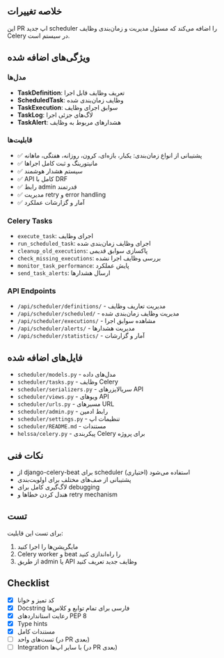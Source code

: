 ## خلاصه تغییرات

این PR اپ جدید scheduler را اضافه می‌کند که مسئول مدیریت و زمان‌بندی وظایف Celery در سیستم است.

## ویژگی‌های اضافه شده

### مدل‌ها
- **TaskDefinition**: تعریف وظایف قابل اجرا
- **ScheduledTask**: وظایف زمان‌بندی شده  
- **TaskExecution**: سوابق اجرای وظایف
- **TaskLog**: لاگ‌های جزئی اجرا
- **TaskAlert**: هشدارهای مربوط به وظایف

### قابلیت‌ها
- ✅ پشتیبانی از انواع زمان‌بندی: یکبار، بازه‌ای، کرون، روزانه، هفتگی، ماهانه
- ✅ مانیتورینگ و ثبت کامل اجراها
- ✅ سیستم هشدار هوشمند
- ✅ API کامل با DRF
- ✅ رابط admin قدرتمند
- ✅ مدیریت retry و error handling
- ✅ آمار و گزارشات عملکرد

### Celery Tasks
- `execute_task`: اجرای وظایف
- `run_scheduled_task`: اجرای وظایف زمان‌بندی شده
- `cleanup_old_executions`: پاکسازی سوابق قدیمی
- `check_missing_executions`: بررسی وظایف اجرا نشده
- `monitor_task_performance`: پایش عملکرد
- `send_task_alerts`: ارسال هشدارها

### API Endpoints
- `/api/scheduler/definitions/` - مدیریت تعاریف وظایف
- `/api/scheduler/scheduled/` - مدیریت وظایف زمان‌بندی شده
- `/api/scheduler/executions/` - مشاهده سوابق اجرا
- `/api/scheduler/alerts/` - مدیریت هشدارها
- `/api/scheduler/statistics/` - آمار و گزارشات

## فایل‌های اضافه شده
- `scheduler/models.py` - مدل‌های داده
- `scheduler/tasks.py` - وظایف Celery
- `scheduler/serializers.py` - سریالایزرهای API
- `scheduler/views.py` - ویوهای API
- `scheduler/urls.py` - مسیرهای URL
- `scheduler/admin.py` - رابط ادمین
- `scheduler/settings.py` - تنظیمات اپ
- `scheduler/README.md` - مستندات
- `helssa/celery.py` - پیکربندی Celery برای پروژه

## نکات فنی
- از django-celery-beat برای scheduler استفاده می‌شود (اختیاری)
- پشتیبانی از صف‌های مختلف برای اولویت‌بندی
- لاگ‌گیری کامل برای debugging
- هندل کردن خطاها و retry mechanism

## تست
برای تست این قابلیت:
1. مایگریشن‌ها را اجرا کنید
2. Celery worker و beat را راه‌اندازی کنید
3. از طریق admin یا API وظایف جدید تعریف کنید

## Checklist
- [x] کد تمیز و خوانا
- [x] Docstring فارسی برای تمام توابع و کلاس‌ها
- [x] رعایت استانداردهای PEP 8
- [x] Type hints
- [x] مستندات کامل
- [ ] تست‌های واحد (در PR بعدی)
- [ ] Integration با سایر اپ‌ها (در PR بعدی)